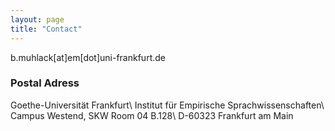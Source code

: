 ```yaml
---
layout: page
title: "Contact"
---
```


b.muhlack[at]em[dot]uni-frankfurt.de

### Postal Adress

Goethe-Universität Frankfurt\\
Institut für Empirische Sprachwissenschaften\\
Campus Westend, SKW Room 04 B.128\\
D-60323 Frankfurt am Main

